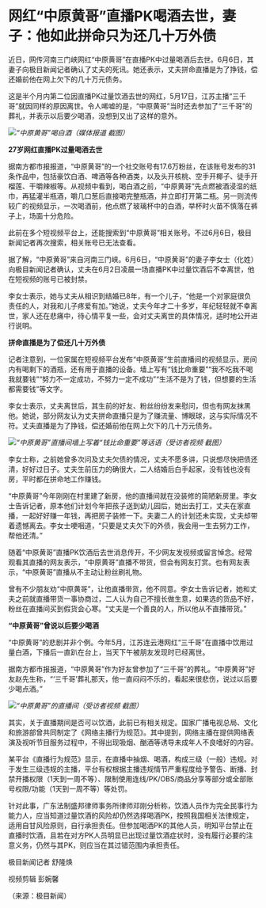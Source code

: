 

# 网红“中原黄哥”直播PK喝酒去世，妻子：他如此拼命只为还几十万外债

近日，网传河南三门峡网红“中原黄哥”在直播PK中过量喝酒后去世。6月6日，其妻子向极目新闻记者确认了丈夫的死讯。她还表示，丈夫拼命直播是为了挣钱，偿还婚前他在网上欠下的几十万元债务。

这是半个月内第二位因直播PK过量饮酒去世的网红，5月17日，江苏主播“三千哥”就因同样的原因离世。令人唏嘘的是，“中原黄哥”当时还去参加了“三千哥”的葬礼，并表示以后要少喝酒，没想到又出了这样的意外。

![](https://inews.gtimg.com/om_bt/OPK51K9b1Pz1CWKE9KPfpuuJdar3kwi6Kusa0xS3juGL4AA/1000)_“中原黄哥”喝白酒（媒体报道
截图）_

**27岁网红直播PK过量喝酒去世**

据南方都市报报道，“中原黄哥”的一个社交账号有17.6万粉丝，在该账号发布的31条作品中，包括豪饮白酒、啤酒等各种酒类，以及头开核桃、空手开椰子、徒手开榴莲、干嚼辣椒等。从视频中看到，喝白酒之前，“中原黄哥”先点燃被酒浸湿的纸巾，再猛灌半瓶酒，嚼几口葱后直接喝完整瓶酒，并立即打开第二瓶。另一则流传较广的视频显示，一次喝酒前，他点燃了玻璃杯中的白酒，举杯时火苗不慎落在裤子上，场面十分危险。

此前在多个短视频平台上，还能搜索到“中原黄哥”相关账号。不过6月6日，极目新闻记者再次搜索，相关账号已无法查看。

据了解，“中原黄哥”来自河南三门峡。6月6日，“中原黄哥”的妻子李女士（化姓）向极目新闻记者确认，丈夫在6月2日凌晨一场直播PK中过量饮酒后不幸离世，他在短视频的账号已被封禁。

李女士表示，她与丈夫从相识到结婚已8年，有一个儿子，“他是一个对家庭很负责任的人，对我和儿子疼爱有加。”她说，丈夫今年才二十多岁，年纪轻轻就不幸离世，家人还在悲痛中，待心情平复一些，会对丈夫离世的具体情况，适时地公开进行说明。

**拼命直播是为了偿还几十万外债**

记者注意到，一位家属在短视频平台发布“中原黄哥”生前直播间的视频显示，房间内有喝剩下的酒瓶，还有用于直播的设备。墙上写有“钱比命重要”“我不吃我不喝我就要钱”“努力不一定成功，不努力一定不成功”“生活不是为了钱，但想要的生活都需要钱”等文字。

李女士表示，丈夫离世后，其生前的好友、粉丝纷纷发来慰问，但也有网友抹黑他。她说，部分网友认为丈夫拼命直播只是为了赚流量、博眼球，这与实际情况不符。丈夫直播是为了挣钱，偿还婚前他在网上欠下的几十万元债务。

![](https://inews.gtimg.com/om_bt/OhP19aZMz_8UEHU0B1btmC8eLasBmjeJoi_aS-efWLgY0AA/1000)_“中原黄哥”直播间墙上写着“钱比命重要”等话语（受访者视频 截图）_

李女士称，之前她曾多次问及丈夫欠债的情况，丈夫不愿多讲，只说想尽快把债还清，好好过日子。丈夫生前压力的确很大，二人结婚后白手起家，没有钱也没有房，平时都在拼命地工作赚钱。

“中原黄哥”今年刚刚在村里建了新房，他的直播间就在没装修的简陋新房里。李女士告诉记者，原本他们计划今年把孩子送到幼儿园后，她出去打工，丈夫在家直播，一起好好赚一年钱，再把房子装修一下。夫妻二人的计划还未实现，丈夫却带着遗憾离去。李女士哽咽道，“只要是丈夫欠下的外债，我会用一生去努力工作，帮他还清。”

随着“中原黄哥”直播PK饮酒后去世消息传开，不少网友发视频或留言悼念。经常观看其直播的网友表示，“中原黄哥”直播不带货，但会有网友打赏。也有网友表示，“中原黄哥”直播从不主动让粉丝刷礼物。

曾有不少朋友劝“中原黄哥”，让他直播带货，他不同意。李女士告诉记者，她和丈夫之前就直播带货一事协商过，二人认为自己不擅长做生意，如果选的货品不好，粉丝在直播间买到假货会心寒。“丈夫是一个善良的人，所以他从不直播带货。”

**“中原黄哥”曾说以后要少喝酒**

“中原黄哥”的悲剧并非个例。今年5月，江苏连云港网红“三千哥”在直播中饮用过量白酒，下播后一直趴在台上，当天下午被朋友发现时已经离世。

据南方都市报报道，“中原黄哥”作为好友曾参加了“三千哥”的葬礼。“中原黄哥”好友赵先生称，“‘三千哥’葬礼那天，他一直闷闷不乐的，看起来很悲伤，说过以后要少喝点酒。”

![](https://inews.gtimg.com/om_bt/OaWu3VmGbEmwU4MRhq2iU13GT6_FhNltYBloDTObtzYAIAA/1000)_“中原黄哥”的直播间（受访者视频
截图）_

其实，关于直播期间是否可以饮酒，此前已有相关规定。国家广播电视总局、文化和旅游部曾共同制定了《网络主播行为规范》。其中提到，网络主播在提供网络表演及视听节目服务过程中，不得出现吸烟、酗酒等诱导未成年人不良嗜好的内容。

某平台《直播行为规范》显示，在直播中抽烟、喝酒，构成三级（一般）违规。对于发生三级违规的主播，平台有权根据主播违规情节严重程度给予警告、断播、封禁开播权限（1天到一周不等）、限制使用连线/PK/OBS/商品分享等部分或全部账号权限/功能（1天到一周不等）等处罚。

针对此事，广东法制盛邦律师事务所律师邓刚分析称，饮酒人员作为完全民事行为能力人，应当知道过量饮酒的风险却仍然选择喝酒PK，按照我国相关法律规定，适用自甘风险原则，自行承担责任。但参加喝酒PK的其他人员，明知平台禁止在直播时饮酒，且若在对方PK人员明显已出现过量饮酒症状时，没有履行必要的注意义务，仍然与其PK，则应当在其过错范围内承担责任。

极目新闻记者 舒隆焕

视频剪辑 彭婉馨

（来源：极目新闻）

